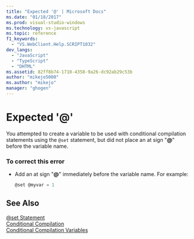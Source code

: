 ```yaml
---
title: "Expected '@' | Microsoft Docs"
ms.date: "01/18/2017"
ms.prod: visual-studio-windows
ms.technology: vs-javascript
ms.topic: reference
f1_keywords: 
  - "VS.WebClient.Help.SCRIPT1032"
dev_langs: 
  - "JavaScript"
  - "TypeScript"
  - "DHTML"
ms.assetid: 82ff8b74-1710-4358-9a26-dc92ab29c53b
author: "mikejo5000"
ms.author: "mikejo"
manager: "ghogen"
---
```

# Expected '@'
You attempted to create a variable to be used with conditional compilation statements using the `@set` statement, but did not place an at sign "**@**" before the variable name.  
  
### To correct this error  
  
-   Add an at sign "**@**" immediately before the variable name. For example:  
  
    ```JavaScript  
    @set @myvar = 1  
    ```  
  
## See Also  
 [@set Statement](../../javascript/reference/at-set-statement-javascript.md)   
 [Conditional Compilation](../../javascript/advanced/conditional-compilation-javascript.md)   
 [Conditional Compilation Variables](../../javascript/advanced/conditional-compilation-variables-javascript.md)